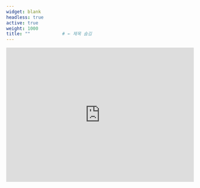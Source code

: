 ```yaml
---
widget: blank
headless: true
active: true
weight: 1000
title: ""            # ← 제목 숨김
---
```


<h3 style="font-size:1.1rem; margin: 0 0 12px;"></h3>

<div style="width:100%;max-width:1200px;margin:0 auto;">
  <iframe
    src="https://maps.google.com/maps?q=35.8469,127.1297&z=15&output=embed"
    width="100%" height="360" style="border:0;"
    allowfullscreen="" loading="lazy"
    referrerpolicy="no-referrer-when-downgrade">
  </iframe>
</div>
